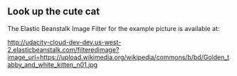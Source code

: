 ## Look up the cute cat
The Elastic Beanstalk Image Filter for the example picture is available at:

http://udacity-cloud-dev-dev.us-west-2.elasticbeanstalk.com/filteredimage?image_url=https://upload.wikimedia.org/wikipedia/commons/b/bd/Golden_tabby_and_white_kitten_n01.jpg

